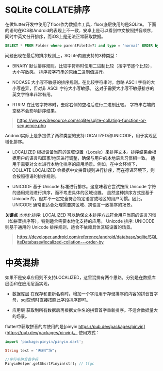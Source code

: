
# SQLite COLLATE排序
在做flutter开发中使用了floor作为数据库工具，floor底层使用的是SQLite。
下面的语句在iOS和Android的表现上不一致，安卓上是可以看到中文按照拼音顺序，同时中英文分开排序，而iOS上是无法正常获取数据。

```sql
SELECT * FROM Folder where parentFileId=?1 and type = 'normal' ORDER by name COLLATE LOCALIZED
```
问题出现在最后的排序规则上，SQLite内置支持的3种类型：

- BINARY
默认排序规则。比较字符串时使用二进制比较（按字节逐个比较），大小写敏感。
排序按字符串的原始二进制值进行。

- NOCASE
大小写不敏感的排序规则。在比较字符串时，忽略 ASCII 字符的大小写差异，但对非 ASCII 字符大小写敏感。
这对于需要大小写不敏感排序的英文字符串非常有用。

- RTRIM
在比较字符串时，去除右侧的空格后进行二进制比较。
字符串右端的空格不会影响排序结果。

> https://www.w3resource.com/sqlite/sqlite-collating-function-or-sequence.php


Android实际上是多提供了两种类型的支持LOCALIZED和UNICODE，用于实现区域化排序。
- LOCALIZED 根据设备当前的区域设置（Locale）来排序文本。排序结果会根据用户的语言和国家/地区进行调整，确保与用户的本地语言习惯相一致。
适用于需要对文本进行本地化排序的应用场景。例如，在中文环境下，COLLATE LOCALIZED 会根据中文拼音规则进行排序，而在德语环境下，则会按照德语的排序规则。

- UNICODE 基于 Unicode 标准进行排序。这意味着它尝试按照 Unicode 字符的通用规则进行排序，而不考虑具体的区域设置。
虽然这种排序方式是基于 Unicode 的，但并不一定完全符合特定语言或地区的用户习惯。因此，UNICODE 通常更适合处理需要跨区域、跨语言一致排序的场景。

**关键点**
本地化排序: LOCALIZED 可以确保文本排序方式符合用户当前的语言习惯（如拼音排序等），特别适合需要本地化支持的应用。
Unicode 排序: UNICODE 则基于通用的 Unicode 排序规则，适合不依赖具体区域设置的场景。

> https://developer.android.com/reference/android/database/sqlite/SQLiteDatabase#localized-collation---order-by

# 中英混排
如果不是安卓应用则不支持LOCALIZED，这里混排有两个思路，分别是在数据库层面和在应用层面实现，

- 数据库层
在保存和更新名称时，增加一个字段用于存储排序的内容的拼音首字母，sql查询时直接按照此字段排序即可。

- 应用层
获取到所有数据后再根据文件名的拼音首字重新排序。不适合数据量大的场景。

flutter中获取拼音的库使用的是[pinyin https://pub.dev/packages/pinyin](https://pub.dev/packages/pinyin)。
使用方式：
```dart
import 'package:pinyin/pinyin.dart';

String text = "天府广场";

//字符串拼音首字符
PinyinHelper.getShortPinyin(str); // tfgc
```

